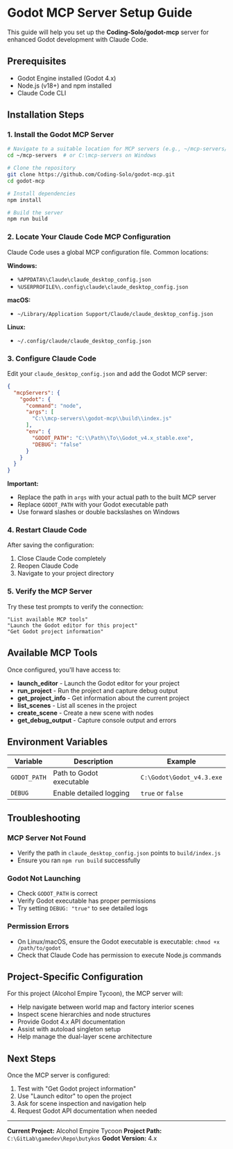 # Godot MCP Server Setup Guide

This guide will help you set up the **Coding-Solo/godot-mcp** server for enhanced Godot development with Claude Code.

## Prerequisites

- Godot Engine installed (Godot 4.x)
- Node.js (v18+) and npm installed
- Claude Code CLI

## Installation Steps

### 1. Install the Godot MCP Server

```bash
# Navigate to a suitable location for MCP servers (e.g., ~/mcp-servers/)
cd ~/mcp-servers  # or C:\mcp-servers on Windows

# Clone the repository
git clone https://github.com/Coding-Solo/godot-mcp.git
cd godot-mcp

# Install dependencies
npm install

# Build the server
npm run build
```

### 2. Locate Your Claude Code MCP Configuration

Claude Code uses a global MCP configuration file. Common locations:

**Windows:**
- `%APPDATA%\Claude\claude_desktop_config.json`
- `%USERPROFILE%\.config\claude\claude_desktop_config.json`

**macOS:**
- `~/Library/Application Support/Claude/claude_desktop_config.json`

**Linux:**
- `~/.config/claude/claude_desktop_config.json`

### 3. Configure Claude Code

Edit your `claude_desktop_config.json` and add the Godot MCP server:

```json
{
  "mcpServers": {
    "godot": {
      "command": "node",
      "args": [
        "C:\\mcp-servers\\godot-mcp\\build\\index.js"
      ],
      "env": {
        "GODOT_PATH": "C:\\Path\\To\\Godot_v4.x_stable.exe",
        "DEBUG": "false"
      }
    }
  }
}
```

**Important:**
- Replace the path in `args` with your actual path to the built MCP server
- Replace `GODOT_PATH` with your Godot executable path
- Use forward slashes or double backslashes on Windows

### 4. Restart Claude Code

After saving the configuration:
1. Close Claude Code completely
2. Reopen Claude Code
3. Navigate to your project directory

### 5. Verify the MCP Server

Try these test prompts to verify the connection:

```
"List available MCP tools"
"Launch the Godot editor for this project"
"Get Godot project information"
```

## Available MCP Tools

Once configured, you'll have access to:

- **launch_editor** - Launch the Godot editor for your project
- **run_project** - Run the project and capture debug output
- **get_project_info** - Get information about the current project
- **list_scenes** - List all scenes in the project
- **create_scene** - Create a new scene with nodes
- **get_debug_output** - Capture console output and errors

## Environment Variables

| Variable | Description | Example |
|----------|-------------|---------|
| `GODOT_PATH` | Path to Godot executable | `C:\Godot\Godot_v4.3.exe` |
| `DEBUG` | Enable detailed logging | `true` or `false` |

## Troubleshooting

### MCP Server Not Found
- Verify the path in `claude_desktop_config.json` points to `build/index.js`
- Ensure you ran `npm run build` successfully

### Godot Not Launching
- Check `GODOT_PATH` is correct
- Verify Godot executable has proper permissions
- Try setting `DEBUG: "true"` to see detailed logs

### Permission Errors
- On Linux/macOS, ensure the Godot executable is executable: `chmod +x /path/to/godot`
- Check that Claude Code has permission to execute Node.js commands

## Project-Specific Configuration

For this project (Alcohol Empire Tycoon), the MCP server will:
- Help navigate between world map and factory interior scenes
- Inspect scene hierarchies and node structures
- Provide Godot 4.x API documentation
- Assist with autoload singleton setup
- Help manage the dual-layer scene architecture

## Next Steps

Once the MCP server is configured:
1. Test with "Get Godot project information"
2. Use "Launch editor" to open the project
3. Ask for scene inspection and navigation help
4. Request Godot API documentation when needed

---

**Current Project:** Alcohol Empire Tycoon
**Project Path:** `C:\GitLab\gamedev\Repo\butykos`
**Godot Version:** 4.x
